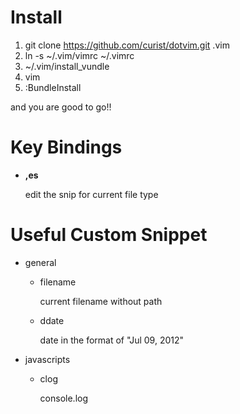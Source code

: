 Install
=========================
1. git clone https://github.com/curist/dotvim.git .vim
2. ln -s ~/.vim/vimrc ~/.vimrc
3. ~/.vim/install_vundle
4. vim
5. :BundleInstall

and you are good to go!!

Key Bindings
=========================
* __,es__

   edit the snip for current file type 

Useful Custom Snippet
=========================
* general
  * filename

      current filename without path
  * ddate

      date in the format of "Jul 09, 2012"
* javascripts
  * clog

      console.log
